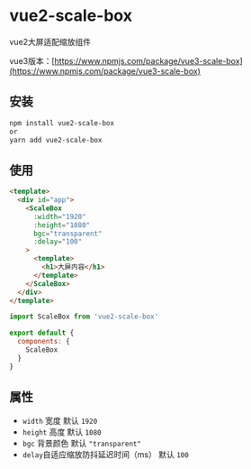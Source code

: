 # vue2-scale-box

vue2大屏适配缩放组件

vue3版本：[https://www.npmjs.com/package/vue3-scale-box](https://www.npmjs.com/package/vue3-scale-box)

## 安装
```bash
npm install vue2-scale-box
or
yarn add vue2-scale-box
```

## 使用
```html
<template>
  <div id="app">
    <ScaleBox
      :width="1920"
      :height="1080"
      bgc="transparent"
      :delay="100"
    >
      <template>
        <h1>大屏内容</h1>
      </template>
    </ScaleBox>
  </div>
</template>
```

``` javascript
import ScaleBox from 'vue2-scale-box'

export default {
  components: {
    ScaleBox
  }
}
```

## 属性
- ` width ` 宽度 默认 ` 1920 `
- ` height ` 高度 默认 ` 1080 `
- ` bgc ` 背景颜色 默认 ` "transparent" `
- ` delay `自适应缩放防抖延迟时间（ms） 默认 ` 100 `
